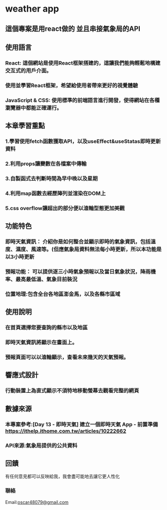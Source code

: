 # weather app

## 這個專案是用react做的 並且串接氣象局的API

## 使用語言

### React: 這個網站是使用React框架搭建的，這讓我們能夠輕鬆地構建交互式的用戶介面。

### 使用並學習React框架，希望給使用者帶來更好的視覺體驗

### JavaScript & CSS: 使用標準的前端語言進行開發，使得網站在各種瀏覽器中都能正確運行。

## 本章學習重點

### 1.學習使用fetch函數獲取API，以及useEffect&useStatas即時更新資料

### 2.利用props讓變數在各檔案中傳輸

### 3.自製函式去判斷時間為早中晚以及星期

### 4.利用map函數去經歷陣列並渲染在DOM上

### 5.css overflow讓超出的部分便以滾輪型態更加美觀

## 功能特色

### 即時天氣資訊： 介紹你是如何整合並顯示即時的氣象資訊，包括溫度、濕度、風速等。(但應氣象局資料無法每小時更新，所以本功能是以3小時更新

### 預報功能： 可以提供逐三小時氣象預報以及當日氣象狀況，降雨機率、最高最低溫、氣象目前裝況

### 位置地理:包含全台各地區澎金馬，以及各縣市區域

## 使用說明

### 在首頁選擇您要查詢的縣市以及地區

### 即時天氣資訊將顯示在畫面上。

### 預報頁面可以以滾輪顯示，查看未來幾天的天氣預報。

## 響應式設計

### 行動裝置上為直式顯示不須特地移動螢幕去觀看完整的網頁

## 數據來源

### 本專案參考:[Day 13 - 即時天氣] 建立一個即時天氣 App - 前置準備 https://ithelp.ithome.com.tw/articles/10222662

### API來源:氣象局提供的公共資料

## 回饋

有任何意見都可以反映給我，我會盡可能地去讓它更人性化

### 聯絡

Email:oscar48079@gmail.com

